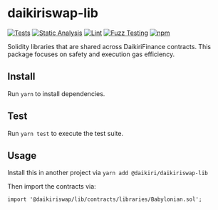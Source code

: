 # daikiriswap-lib

[![Tests](https://github.com/DaikiriFinance/daikiriswap-lib/workflows/Tests/badge.svg)](https://github.com/DaikiriFinance/daikiriswap-lib/actions?query=workflow%3ATests)
[![Static Analysis](https://github.com/DaikiriFinance/daikiriswap-lib/workflows/Static%20Analysis/badge.svg)](https://github.com/DaikiriFinance/daikiriswap-lib/actions?query=workflow%3A%22Static+Analysis%22)
[![Lint](https://github.com/DaikiriFinance/daikiriswap-lib/workflows/Lint/badge.svg)](https://github.com/DaikiriFinance/daikiriswap-lib/actions?query=workflow%3ALint)
[![Fuzz Testing](https://github.com/DaikiriFinance/daikiriswap-lib/workflows/Fuzz%20Testing/badge.svg)](https://github.com/DaikiriFinance/daikiriswap-lib/actions?query=workflow%3A%22Fuzz+Testing%22)
[![npm](https://img.shields.io/npm/v/@daikiriswap/lib)](https://unpkg.com/@daikiriswap/lib@latest/)

Solidity libraries that are shared across DaikiriFinance contracts. This package focuses on safety and execution gas efficiency.

## Install

Run `yarn` to install dependencies.

## Test

Run `yarn test` to execute the test suite.

## Usage

Install this in another project via `yarn add @daikiri/daikiriswap-lib`

Then import the contracts via:

```solidity
import '@daikiriswap/lib/contracts/libraries/Babylonian.sol';

```
